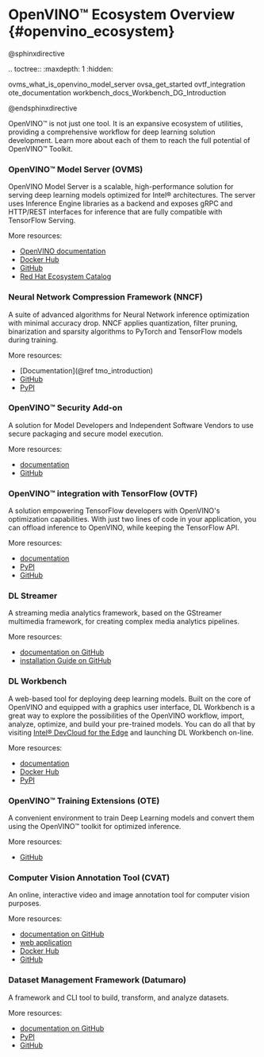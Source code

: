 # OpenVINO™ Ecosystem Overview {#openvino_ecosystem}

@sphinxdirective

.. toctree::
   :maxdepth: 1
   :hidden:

   ovms_what_is_openvino_model_server
   ovsa_get_started
   ovtf_integration
   ote_documentation
   workbench_docs_Workbench_DG_Introduction


@endsphinxdirective



OpenVINO™ is not just one tool. It is an expansive ecosystem of utilities, providing a comprehensive workflow for deep learning solution development. Learn more about each of them to reach the full potential of OpenVINO™ Toolkit.

### OpenVINO™ Model Server (OVMS)	   
OpenVINO Model Server is a scalable, high-performance solution for serving deep learning models optimized for Intel® architectures. The server uses Inference Engine libraries as a backend and exposes gRPC and HTTP/REST interfaces for inference that are fully compatible with TensorFlow Serving.

More resources:
* [OpenVINO documentation](https://docs.openvino.ai/latest/openvino_docs_ovms.html)
* [Docker Hub](https://hub.docker.com/r/openvino/model_server)
* [GitHub](https://github.com/openvinotoolkit/model_server)
* [Red Hat Ecosystem Catalog](https://catalog.redhat.com/software/container-stacks/detail/60649e41ccfb383fe395a167)

### Neural Network Compression Framework (NNCF)
A suite of advanced algorithms for Neural Network inference optimization with minimal accuracy drop. NNCF applies quantization, filter pruning, binarization and sparsity algorithms to PyTorch and TensorFlow models during training.

More resources:
* [Documentation](@ref tmo_introduction)
* [GitHub](https://github.com/openvinotoolkit/nncf)
* [PyPI](https://pypi.org/project/nncf/)

### OpenVINO™ Security Add-on	 
A solution for Model Developers and Independent Software Vendors to use secure packaging and secure model execution.	 

More resources:
* [documentation](https://docs.openvino.ai/latest/ovsa_get_started.html)
* [GitHub](https://github.com/openvinotoolkit/security_addon)


### OpenVINO™ integration with TensorFlow (OVTF)
A solution empowering TensorFlow developers with OpenVINO's optimization capabilities. With just two lines of code in your application, you can offload inference to OpenVINO, while keeping the TensorFlow API.

More resources:
* [documentation](https://github.com/openvinotoolkit/openvino_tensorflow)	 
* [PyPI](https://pypi.org/project/openvino-tensorflow/) 
* [GitHub](https://github.com/openvinotoolkit/openvino_tensorflow)

### DL Streamer		
A streaming media analytics framework, based on the GStreamer multimedia framework, for creating complex media analytics pipelines.

More resources:
* [documentation on GitHub](https://dlstreamer.github.io/index.html)
* [installation Guide on GitHub](https://github.com/openvinotoolkit/dlstreamer_gst/wiki/Install-Guide)

### DL Workbench
A web-based tool for deploying deep learning models. Built on the core of OpenVINO and equipped with a graphics user interface, DL Workbench is a great way to explore the possibilities of the OpenVINO workflow, import, analyze, optimize, and build your pre-trained models. You can do all that by visiting [Intel® DevCloud for the Edge](https://software.intel.com/content/www/us/en/develop/tools/devcloud.html) and launching DL Workbench on-line.

More resources:
* [documentation](dl_workbench_overview.md)
* [Docker Hub](https://hub.docker.com/r/openvino/workbench)
* [PyPI](https://pypi.org/project/openvino-workbench/)

### OpenVINO™ Training Extensions (OTE)
A convenient environment to train Deep Learning models and convert them using the OpenVINO™ toolkit for optimized inference.

More resources:
* [GitHub](https://github.com/openvinotoolkit/training_extensions)

### Computer Vision Annotation Tool (CVAT)
An online, interactive video and image annotation tool for computer vision purposes.

More resources:
* [documentation on GitHub](https://opencv.github.io/cvat/docs/)	
* [web application](https://cvat.org/) 
* [Docker Hub](https://hub.docker.com/r/openvino/cvat_server) 
* [GitHub](https://github.com/openvinotoolkit/cvat)

### Dataset Management Framework (Datumaro)
A framework and CLI tool to build, transform, and analyze datasets.

More resources:
* [documentation on GitHub](https://openvinotoolkit.github.io/datumaro/docs/)
* [PyPI](https://pypi.org/project/datumaro/)
* [GitHub](https://github.com/openvinotoolkit/datumaro)

